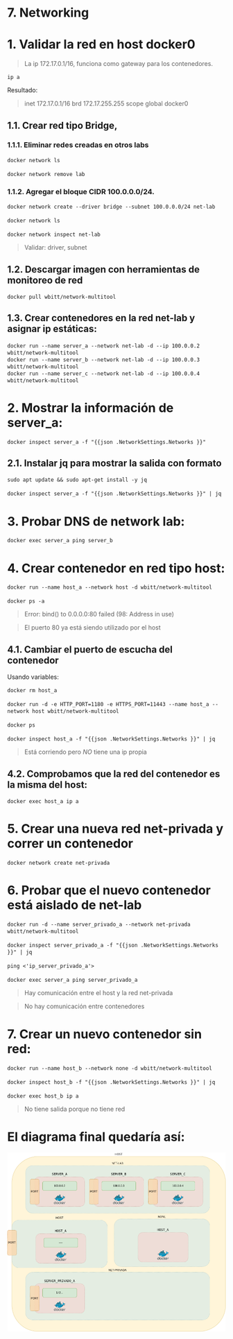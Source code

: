 # 7. Networking <!-- omit in TOC -->

# 1. Validar la red en host docker0

> La ip 172.17.0.1/16, funciona como gateway para los contenedores.

```vim
ip a
```
Resultado:
> inet 172.17.0.1/16 brd 172.17.255.255 scope global docker0



## 1.1. Crear red tipo Bridge,

### 1.1.1. Eliminar redes creadas en otros labs
```vim
docker network ls

docker network remove lab
```
### 1.1.2. Agregar el bloque CIDR 100.0.0.0/24.

```vim
docker network create --driver bridge --subnet 100.0.0.0/24 net-lab

docker network ls

docker network inspect net-lab
```

> Validar: driver, subnet


## 1.2. Descargar imagen con herramientas de monitoreo de red
```vim
docker pull wbitt/network-multitool
```

## 1.3. Crear contenedores en la red net-lab y asignar ip estáticas:
```vim
docker run --name server_a --network net-lab -d --ip 100.0.0.2 wbitt/network-multitool
docker run --name server_b --network net-lab -d --ip 100.0.0.3 wbitt/network-multitool
docker run --name server_c --network net-lab -d --ip 100.0.0.4 wbitt/network-multitool
```

# 2. Mostrar la información de server_a:
```vim
docker inspect server_a -f "{{json .NetworkSettings.Networks }}"
```

## 2.1. Instalar jq para mostrar la salida con formato
```vim
sudo apt update && sudo apt-get install -y jq

docker inspect server_a -f "{{json .NetworkSettings.Networks }}" | jq
```

# 3. Probar DNS de network lab:
```vim
docker exec server_a ping server_b
```

# 4. Crear contenedor en red tipo host:
```vim
docker run --name host_a --network host -d wbitt/network-multitool

docker ps -a
```
> Error: bind() to 0.0.0.0:80 failed (98: Address in use)

> El puerto 80 ya está siendo utilizado por el host

## 4.1. Cambiar el puerto de escucha del contenedor

Usando variables:
```vim
docker rm host_a

docker run -d -e HTTP_PORT=1180 -e HTTPS_PORT=11443 --name host_a --network host wbitt/network-multitool

docker ps

docker inspect host_a -f "{{json .NetworkSettings.Networks }}" | jq
```
> Está corriendo pero *NO* tiene una ip propia

## 4.2. Comprobamos que la red del contenedor es la misma del host:

```vim
docker exec host_a ip a
```

# 5. Crear una nueva red net-privada y correr un contenedor

```vim
docker network create net-privada
```

# 6. Probar que el nuevo contenedor está aislado de net-lab
```vim
docker run -d --name server_privado_a --network net-privada wbitt/network-multitool

docker inspect server_privado_a -f "{{json .NetworkSettings.Networks }}" | jq

ping <'ip_server_privado_a'>

docker exec server_a ping server_privado_a
```

> Hay comunicación entre el host y la red net-privada

> No hay comunicación entre contenedores

# 7. Crear un nuevo contenedor sin red:
```vim
docker run --name host_b --network none -d wbitt/network-multitool

docker inspect host_b -f "{{json .NetworkSettings.Networks }}" | jq

docker exec host_b ip a
```
> No tiene salida porque no tiene red

# El diagrama final quedaría así:

![docker](./static/assets/img/network.png)
